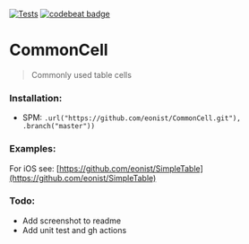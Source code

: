 [![Tests](https://github.com/eonist/CommonCell/actions/workflows/Tests.yml/badge.svg)](https://github.com/eonist/CommonCell/actions/workflows/Tests.yml)
[![codebeat badge](https://codebeat.co/badges/eb6ece22-82e0-4631-8d3b-68e921a9341f)](https://codebeat.co/projects/github-com-eonist-commoncell-master)

# CommonCell

> Commonly used table cells

### Installation:
- SPM: `.url("https://github.com/eonist/CommonCell.git"), .branch("master"))`

### Examples:
For iOS see: [https://github.com/eonist/SimpleTable](https://github.com/eonist/SimpleTable)

### Todo:
- Add screenshot to readme
- Add unit test and gh actions

